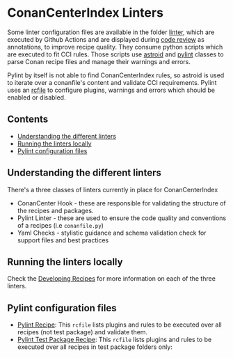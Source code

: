 # ConanCenterIndex Linters

Some linter configuration files are available in the folder [linter](../linter), which are executed by Github Actions
and are displayed during [code review](https://github.com/features/code-review) as annotations, to improve recipe quality.
They consume python scripts which are executed to fit CCI rules. Those scripts use [astroid](https://github.com/PyCQA/astroid)
and [pylint](https://pylint.pycqa.org/en/latest/) classes to parse Conan recipe files and manage their warnings and errors.

Pylint by itself is not able to find ConanCenterIndex rules, so astroid is used to iterate over a conanfile's content and
validate CCI requirements. Pylint uses an [rcfile](https://pylint.pycqa.org/en/latest/user_guide/configuration/index.html)
to configure plugins, warnings and errors which should be enabled or disabled.

<!-- toc -->
## Contents

  * [Understanding the different linters](#understanding-the-different-linters)
  * [Running the linters locally](#running-the-linters-locally)
  * [Pylint configuration files](#pylint-configuration-files)<!-- endToc -->

## Understanding the different linters

There's a three classes of linters currently in place for ConanCenterIndex

- ConanCenter Hook - these are responsible for validating the structure of the recipes and packages.
- Pylint Linter - these are used to ensure the code quality and conventions of a recipes (i.e `conanfile.py`)
- Yaml Checks - stylistic guidance and schema validation check for support files and best practices

## Running the linters locally

Check the [Developing Recipes](developing_recipes_locally.md) for more information on each of the three linters.

## Pylint configuration files

- [Pylint Recipe](../linter/pylintrc_recipe): This `rcfile` lists plugins and rules to be executed over all recipes (not test package) and validate them.
- [Pylint Test Package Recipe](../linter/pylintrc_testpackage): This `rcfile` lists plugins and rules to be executed over all recipes in test package folders only:
